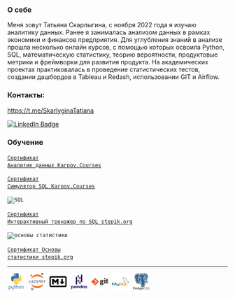 ### О себе

Меня зовут Татьяна Скарлыгина, с ноября 2022 года я изучаю аналитику данных. Ранее я занималась анализом данных в рамках экономики и финансов предприятия.
Для углубления знаний в анализе прошла несколько онлайн курсов, с помощью которых освоила Python, SQL, математическую статистику, теорию вероятности, продуктовые метрики и фреймворки для развития продукта. На академических проектах практиковалась в проведение статистических тестов, создании дашбордов в Tableau и Redash, использовании GIT и Airflow.

### Контакты:
https://t.me/SkarlyginaTatiana

<a href="https://www.linkedin.com/in/татьяна-скарлыгина-52a711270/">
    <img src="https://img.shields.io/badge/LinkedIn-blue?style=for-the-badge&logo=linkedin&logoColor=white" alt="LinkedIn Badge"/>
  </a>
 
### Обучение
 
 <code>[Сертификат Аналитик данных Karpov.Courses](https://lab.karpov.courses/certificate/5beec4bd-6e47-4054-adc4-011fc00657bf/) </code>
 
 <code>[Сертификат Симулятор SQL Karpov.Courses](https://lab.karpov.courses/live_certificate/52826630-e2cd-4416-a5aa-68dc970d0a1e/) </code>
 
 <code>![SQL](https://stepik.org/certificate/68952dac49eacc818e8b1a0dc6529da2e017b05b.png?resolution=low)</code>
 
 <code>[Сертификат Интерактивный тренажер по SQL stepik.org](https://stepik.org/cert/1853202) </code>

 <code>![основы статистики](https://stepik.org/certificate/4aa573bcbc8e9b856266ca5fd99280f115c19bf0.png?resolution=low)</code>
 
 <code>[Сертификат Основы статистики stepik.org](https://stepik.org/cert/1909207) </code>
 
 
 ---

<div>
  
  <img src="https://github.com/devicons/devicon/blob/master/icons/python/python-original-wordmark.svg" title="Python" alt="Python" width="40" height="40"/>&nbsp;
  <img src="https://github.com/devicons/devicon/blob/master/icons/jupyter/jupyter-original-wordmark.svg" title="Jupiter"  alt="Jupiter" width="40" height="40"/>&nbsp;
  <img src="https://github.com/devicons/devicon/blob/master/icons/markdown/markdown-original.svg" title="Markdown"  alt="Markdown" width="40" height="40"/>&nbsp;
  <img src="https://github.com/devicons/devicon/blob/master/icons/pandas/pandas-original-wordmark.svg" title="Pandas" alt="Pandas" width="40" height="40"/>&nbsp;
  <img src="https://github.com/devicons/devicon/blob/master/icons/git/git-original-wordmark.svg" title="GIT" alt="GIT" width="40" height="40"/>&nbsp;
  <img src="https://github.com/devicons/devicon/blob/master/icons/mysql/mysql-original-wordmark.svg" title="MySQL" alt="MySQL" width="40" height="40"/>&nbsp;
  <img src="https://github.com/devicons/devicon/blob/master/icons/postgresql/postgresql-original-wordmark.svg" title="PostgreSQL" alt="PostgreSQL" width="40" height="40"/>
</div>
